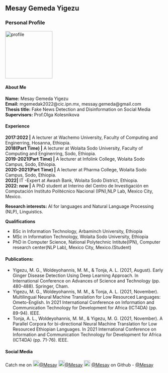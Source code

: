 <div class="container">
   <h2>Mesay Gemeda Yigezu</h2>
   <h3>Personal Profile</h3>
   <a href="https://ibb.co/2svh3Jc"><img src="https://i.ibb.co/Tb42MyP/profile.jpg" alt="profile" border="0" width="150" height="150"></a>  
   <h4>About Me</h4>   
<b>Name:</b> Mesay Gemeda Yigezu<br>
<b>Email:</b> mgemedak2022@cic.ipn.mx, messay.gemeda@gmail.com<br>
<b>Thesis title:</b> Fake News Detection and Disinformation on Social Media<br>
<b>Supervisors:</b> Prof.Olga Kolesnikova<br>     
   <h4>Experience</h4> 
<b>2017:2022 |</b> A lecturer at Wachemo University, Faculty of Computing and Enginerring, Hosanna, Ethiopia.<br>
<b>2018(Part Time) |</b>  A lecturer at Wolaita Sodo University, Faculty of Computing and Enginerring, Sodo, Ethiopia.<br>
<b>2019-2021(Part Time) |</b>   A lecturer at Infolink College, Wolaita Sodo Campus, Sodo, Ethiopia.<br>
<b>2020-2021(Part Time) |</b>   A lecturer at Pharma College, Wolaita Sodo Campus, Sodo, Ethiopia.<br>
<b>2022|</b>  IT -Expert at Awash Bank, Wolaita Sodo District, Ethiopia. <br>
<b>2022: now |</b>  A PhD student at Interino del Centro de Investigación en Computación Instituto Politécnico Nacional (IPN),NLP Lab, Mexico City, Mexico.<br>

<b>Research interests:</b> AI for languages and Natural Language Processing (NLP), Linguistics. <br>  

<b>Qualifications</b>
  <div class="listFlex">
         <div>
           <ul>  
               <li>BSc in Information Technology, Arbaminch University, Ethiopia</li>
               <li>MSc in Information Technology, Wolaita Sodo University, Ethiopia</li>
               <li>PhD in Computer Science, National Polytechnic Intitute(IPN), Computer research center(NLP Lab), Mexico City, Mexico.(Student)</li>
           </ul>
       </div>   
  </div>
     
<h4>Publications:</h4>   
<div class="listFlex">
     <div>
          <ul> 
             <li>Yigezu, M. G., Woldeyohannis, M. M., & Tonja, A. L. (2021, August). Early Ginger Disease Detection Using Deep Learning Approach. In International Conference on Advances of Science and Technology (pp. 480-488). Springer, Cham. </li>
             <li>Yigezu, M. G., Woldeyohannis, M. M., & Tonja, A. L. (2021, November). Multilingual Neural Machine Translation for Low Resourced Languages: Ometo-English. In 2021 International Conference on Information and Communication Technology for Development for Africa (ICT4DA) (pp. 89-94). IEEE.</li>
             <li>Tonja, A. L., Woldeyohannis, M. M., & Yigezu, M. G. (2021, November). A Parallel Corpora for bi-directional Neural Machine Translation for Low Resourced Ethiopian Languages. In 2021 International Conference on Information and Communication Technology for Development for Africa (ICT4DA) (pp. 71-76). IEEE.</li>
          </ul>
     </div>   
</div>
<h4>Social Media</h4>
Catch me on <a href="https://imgbb.com/"><img src="https://i.ibb.co/X41wFzc/logo.png" alt="logo" border="0" width="20" height="20"></a><a href="https://twitter.com/Mesay_Gemeda">@Mesay</a> <a href="https://imgbb.com/"><img src="https://i.ibb.co/0mwJL2W/images.jpg" alt="images" border="0" width="20" height="20"></a><a href="https://https://www.facebook.com/mesay.gemeda">@Mesay</a> <a href="https://ibb.co/6PppGK1"><img src="https://i.ibb.co/T8nnJQb/800px-Linked-In-logo-initials.png" alt="800px-Linked-In-logo-initials" border="0" width="20" height="20"></a> <a href="https://www.linkedin.com/in/mesay-gemeda-9a9986112/">@Mesay</a>
 on Github - <a href="https://twitter.com/DanEnglishby">@Mesay</a>
   

 
